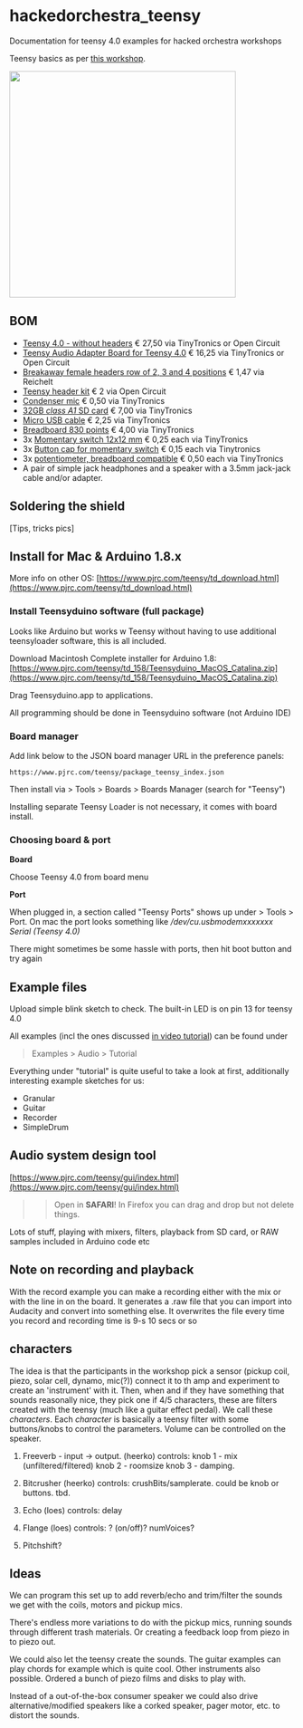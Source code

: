 # hackedorchestra_teensy

Documentation for teensy 4.0 examples for hacked orchestra workshops

Teensy basics as per [this workshop](https://www.pjrc.com/store/audio_tutorial_kit.html). 


<img src="./images/flyer8.png" alt="" width="400"/> 


## BOM 

* [Teensy 4.0 - without headers](https://www.tinytronics.nl/shop/en/development-boards/microcontroller-boards/teensy/teensy-4.0) € 27,50 via TinyTronics or Open Circuit
* [Teensy Audio Adapter Board for Teensy 4.0](https://www.tinytronics.nl/shop/en/development-boards/accessories/adapter-boards/teensy-audio-adapter-board-for-teensy-4.0) € 16,25 via TinyTronics or Open Circuit
* [Breakaway female headers row of 2, 3 and 4 positions](https://www.reichelt.nl/nl/nl/vrouwelijke-connector-2-54mm-1x20-scheidbaar-vertind-fis-bl1-20-z-p283794.html?&nbc=1) € 1,47 via Reichelt
* [Teensy header kit](https://opencircuit.shop/product/teensy-header-kit) € 2 via Open Circuit 
* [Condenser mic](https://www.tinytronics.nl/shop/en/sensors/sound/czn-15e-electret-condenser-microphone) € 0,50 via TinyTronics
* [32GB *class A1* SD card](https://www.tinytronics.nl/shop/en/data-storage/sd-cards/kingston-canvas-select-plus-32gb-class-10-uhs-i-a1-microsd-card-with-sd-kaart-adapter) € 7,00 via TinyTronics
* [Micro USB cable](https://www.tinytronics.nl/shop/en/cables-and-connectors/cables-and-adapters/usb/micro-usb/goobay-93918-micro-usb-cable-1m-black) € 2,25 via TinyTronics
* [Breadboard 830 points](https://www.tinytronics.nl/shop/en/tools-and-mounting/prototyping-supplies/breadboards/breadboard-830-points) € 4,00 via TinyTronics
* 3x [Momentary switch 12x12 mm](https://www.tinytronics.nl/shop/en/switches/manual-switches/pcb-switches/tactile-pushbutton-switch-momentary-4pin-12*12*7.3mm) € 0,25 each via TinyTronics
* 3x [Button cap for momentary switch](https://www.tinytronics.nl/shop/en/components/knobs,-caps-and-covers/button-cap-for-tactile-pushbutton-switch-momentary-12x12x7.3mm-black) € 0,15 each via Tinytronics
* 3x [potentiometer, breadboard compatible](https://www.tinytronics.nl/shop/en/components/resistors/potentiometers/100k%CF%89-potentiometer-standard-20mm) € 0,50 each via TinyTronics
* A pair of simple jack headphones and a speaker with a 3.5mm jack-jack cable and/or adapter. 


## Soldering the shield

[Tips, tricks pics]

## Install for Mac & Arduino 1.8.x

More info on other OS: [https://www.pjrc.com/teensy/td_download.html](https://www.pjrc.com/teensy/td_download.html)


### Install Teensyduino software (full package)

Looks like Arduino but works w Teensy without having to use additional teensyloader software, this is all included. 

Download Macintosh Complete installer for Arduino 1.8: [https://www.pjrc.com/teensy/td_158/Teensyduino_MacOS_Catalina.zip](https://www.pjrc.com/teensy/td_158/Teensyduino_MacOS_Catalina.zip)

Drag Teensyduino.app to applications. 

All programming should be done in Teensyduino software (not Arduino IDE)


### Board manager

Add link below to the JSON board manager URL in the preference panels: 

```
https://www.pjrc.com/teensy/package_teensy_index.json
```

Then install via > Tools > Boards > Boards Manager (search for "Teensy")

Installing separate Teensy Loader is not necessary, it comes with board install. 



### Choosing board & port

**Board**

Choose Teensy 4.0 from board menu

**Port**

When plugged in, a section called "Teensy Ports" shows up under > Tools > Port. On mac the port looks something like */dev/cu.usbmodemxxxxxxx Serial (Teensy 4.0)*

There might sometimes be some hassle with ports, then hit boot button and try again


## Example files

Upload simple blink sketch to check. The built-in LED is on pin 13 for teensy 4.0

All examples (incl the ones discussed [in video tutorial](https://www.pjrc.com/store/audio_tutorial_kit.html)) can be found under 
> Examples > Audio > Tutorial

Everything under "tutorial" is quite useful to take a look at first, additionally interesting example sketches for us: 

* Granular
* Guitar
* Recorder
* SimpleDrum


## Audio system design tool 

[https://www.pjrc.com/teensy/gui/index.html](https://www.pjrc.com/teensy/gui/index.html)

>> Open in **SAFARI**! In Firefox you can drag and drop but not delete things.

Lots of stuff, playing with mixers, filters, playback from SD card, or RAW samples included in Arduino code etc


## Note on recording and playback

With the record example you can make a recording either with the mix or with the line in on the board. It generates a .raw file that you can import into Audacity and convert into something else. It overwrites the file every time you record and recording time is 9-s	10 secs or so

## characters

The idea is that the participants in the workshop pick a sensor (pickup coil, piezo, solar cell, dynamo, mic(?)) connect it to th amp and experiment to create an 'instrument' with it. 
Then, when and if they have something that sounds reasonally nice, they pick one if 4/5 characters, these are filters created with the teensy (much like a guitar effect pedal). We call these *characters*.
Each *character* is basically a teensy filter with some buttons/knobs to control the parameters. Volume can be controlled on the speaker. 

1. Freeverb - input -> output. (heerko)
   controls: knob 1 - mix (unfiltered/filtered)
             knob 2 - roomsize
             knob 3 - damping.

2. Bitcrusher (heerko)
   controls: crushBits/samplerate. could be knob or buttons. tbd. 
3. Echo (loes)
   controls: delay
4. Flange (loes)
   controls: ? (on/off)? numVoices?
3. Pitchshift?





## Ideas

We can program this set up to add reverb/echo and trim/filter the sounds we get with the coils, motors and pickup mics. 

There's endless more variations to do with the pickup mics, running sounds through different trash materials. Or creating a feedback loop from piezo in to piezo out. 

We could also let the teensy create the sounds. The guitar examples can play chords for example which is quite cool. Other instruments also possible. Ordered a bunch of piezo films and disks to play with. 

Instead of a out-of-the-box consumer speaker we could also drive alternative/modified speakers like a corked speaker, pager motor, etc. to distort the sounds. 

